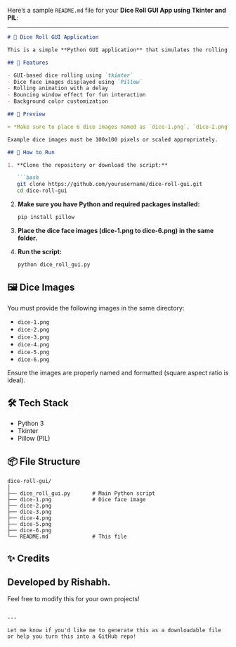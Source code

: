 Here’s a sample `README.md` file for your **Dice Roll GUI App using Tkinter and PIL**:

---

```markdown
# 🎲 Dice Roll GUI Application

This is a simple **Python GUI application** that simulates the rolling of a dice. It uses the **Tkinter** library for the graphical interface and **PIL (Pillow)** for image handling. The app shows a rolling animation, displays a random dice face, and includes a fun bounce effect on the window.

## 🧰 Features

- GUI-based dice rolling using `tkinter`
- Dice face images displayed using `Pillow`
- Rolling animation with a delay
- Bouncing window effect for fun interaction
- Background color customization

## 📸 Preview

> *Make sure to place 6 dice images named as `dice-1.png`, `dice-2.png`, ..., `dice-6.png` in the same folder.*

Example dice images must be 100x100 pixels or scaled appropriately.

## 🚀 How to Run

1. **Clone the repository or download the script:**

   ```bash
   git clone https://github.com/yourusername/dice-roll-gui.git
   cd dice-roll-gui
   ```

2. **Make sure you have Python and required packages installed:**

   ```bash
   pip install pillow
   ```

3. **Place the dice face images (dice-1.png to dice-6.png) in the same folder.**

4. **Run the script:**

   ```bash
   python dice_roll_gui.py
   ```

## 🖼 Dice Images

You must provide the following images in the same directory:
- `dice-1.png`
- `dice-2.png`
- `dice-3.png`
- `dice-4.png`
- `dice-5.png`
- `dice-6.png`

Ensure the images are properly named and formatted (square aspect ratio is ideal).

## 🛠 Tech Stack

- Python 3
- Tkinter
- Pillow (PIL)

## 📦 File Structure

```
dice-roll-gui/
│
├── dice_roll_gui.py       # Main Python script
├── dice-1.png             # Dice face image
├── dice-2.png
├── dice-3.png
├── dice-4.png
├── dice-5.png
├── dice-6.png
└── README.md              # This file
```

## ✨ Credits

Developed by Rishabh.
---

Feel free to modify this for your own projects!
```

---

Let me know if you'd like me to generate this as a downloadable file or help you turn this into a GitHub repo!
